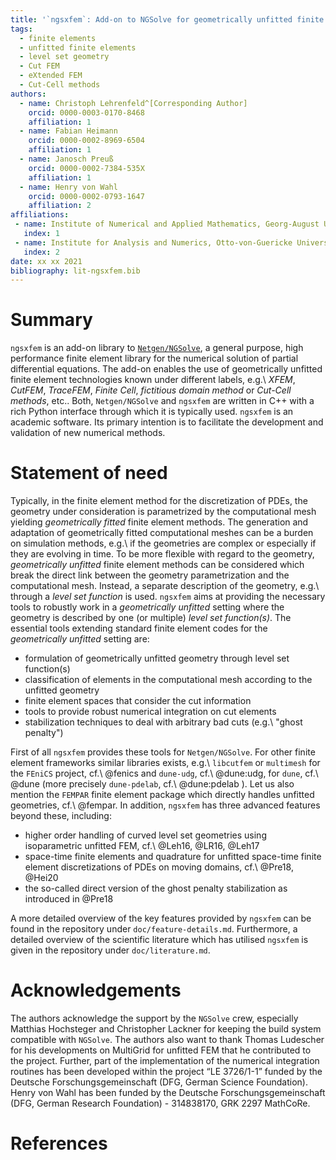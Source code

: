 ```yaml
---
title: '`ngsxfem`: Add-on to NGSolve for geometrically unfitted finite element discretizations'
tags:
  - finite elements
  - unfitted finite elements
  - level set geometry
  - Cut FEM
  - eXtended FEM
  - Cut-Cell methods
authors:
  - name: Christoph Lehrenfeld^[Corresponding Author]
    orcid: 0000-0003-0170-8468
    affiliation: 1
  - name: Fabian Heimann
    orcid: 0000-0002-8969-6504
    affiliation: 1
  - name: Janosch Preuß
    orcid: 0000-0002-7384-535X
    affiliation: 1
  - name: Henry von Wahl
    orcid: 0000-0002-0793-1647
    affiliation: 2
affiliations:
 - name: Institute of Numerical and Applied Mathematics, Georg-August Universität Göttingen
   index: 1
 - name: Institute for Analysis and Numerics, Otto-von-Guericke Universität, Magdeburg
   index: 2
date: xx xx 2021
bibliography: lit-ngsxfem.bib
---
```


# Summary
`ngsxfem` is an add-on library to [`Netgen/NGSolve`](www.ngsolve.org), a general purpose, high performance finite element library for the numerical solution of partial differential equations. The add-on enables the use of geometrically unfitted finite element technologies known under different labels, e.g.\ *XFEM*, *CutFEM*, *TraceFEM*, *Finite Cell*, *fictitious domain method* or *Cut-Cell methods*, etc.. Both, `Netgen/NGSolve` and `ngsxfem` are written in C++ with a rich Python interface through which it is typically used. `ngsxfem` is an academic software. Its primary intention is to facilitate the development and validation of new numerical methods.

# Statement of need
Typically, in the finite element method for the discretization of PDEs, the geometry under consideration is parametrized by the computational mesh yielding *geometrically fitted* finite element methods. The generation and adaptation of geometrically fitted computational meshes can be a burden on simulation methods, e.g.\ if the geometries are complex or especially if they are evolving in time. To be more flexible with regard to the geometry, *geometrically unfitted* finite element methods can be considered which break the direct link between the geometry parametrization and the computational mesh. Instead, a separate description of the geometry, e.g.\ through a *level set function* is used. `ngsxfem` aims at providing the necessary tools to robustly work in a *geometrically unfitted* setting where the geometry is described by one (or multiple) *level set function(s)*. The essential tools extending standard finite element codes for the *geometrically unfitted* setting are:

* formulation of geometrically unfitted geometry through level set function(s)
* classification of elements in the computational mesh according to the unfitted geometry
* finite element spaces that consider the cut information 
* tools to provide robust numerical integration on cut elements 
* stabilization techniques to deal with arbitrary bad cuts (e.g.\ "ghost penalty")

First of all `ngsxfem` provides these tools for `Netgen/NGSolve`. For other finite element frameworks similar libraries exists, e.g.\ `libcutfem` or `multimesh` for the `FEniCS` project, cf.\ @fenics and `dune-udg`, cf.\ @dune:udg, for `dune`, cf.\ @dune (more precisely `dune-pdelab`, cf.\ @dune:pdelab ). Let us also mention the `FEMPAR` finite element package which directly handles unfitted geometries, cf.\  @fempar. In addition, `ngsxfem` has three advanced features beyond these, including:

* higher order handling of curved level set geometries using isoparametric unfitted FEM, cf.\ @Leh16, @LR16, @Leh17
* space-time finite elements and quadrature for unfitted space-time finite element discretizations of PDEs on moving domains, cf.\ @Pre18, @Hei20
* the so-called direct version of the ghost penalty stabilization as introduced in @Pre18

A more detailed overview of the key features provided by `ngsxfem` can be found in the repository under `doc/feature-details.md`. Furthermore, a detailed overview of the scientific literature which has utilised `ngsxfem` is given in the repository under `doc/literature.md`.


# Acknowledgements
The authors acknowledge the support by the `NGSolve` crew, especially Matthias Hochsteger and Christopher Lackner for keeping the build system compatible with `NGSolve`. The authors also want to thank Thomas Ludescher for his developments on MultiGrid for unfitted FEM that he contributed to the project. Further, part of the implementation of the numerical integration routines has been developed within the project “LE 3726/1-1” funded by the Deutsche Forschungsgemeinschaft (DFG, German Science Foundation). Henry von Wahl has been funded by the Deutsche Forschungsgemeinschaft (DFG, German Research Foundation) - 314838170, GRK 2297 MathCoRe.

# References
